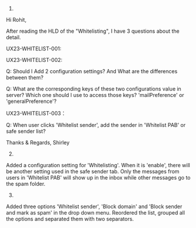1.

Hi Rohit,

After reading the HLD of the "Whitelisting", I have 3 questions about the detail.

UX23-WHITELIST-001:

UX23-WHITELIST-002:

Q: Should I Add 2 configuration settings? And What are the differences between them? 

Q: What are the corresponding keys of these two configurations value in server? Which one should I use to access those keys? 'mailPreference' or 'generalPreference'?

UX23-WHITELIST-003：

Q: When user clicks 'Whitelist sender', add the sender in 'Whitelist PAB' or safe sender list?

Thanks & Regards,
Shirley

2.
 
Added a configuration setting for 'Whitelisting'. When it is 'enable', there will be another setting used in the safe sender tab.
Only the messages from users in 'Whitelist PAB' will show up in the inbox while other messages go to the spam folder.

3. 

Added three options 'Whitelist sender', 'Block domain' and 'Block sender and mark as spam' in the drop down menu. Reordered the list, grouped all the options and separated them with two separators.
